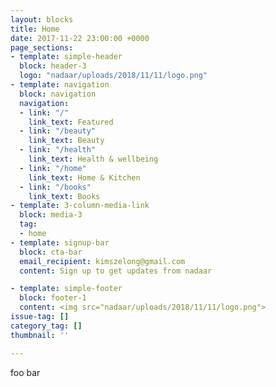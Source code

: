 ```yaml
---
layout: blocks
title: Home
date: 2017-11-22 23:00:00 +0000
page_sections:
- template: simple-header
  block: header-3
  logo: "nadaar/uploads/2018/11/11/logo.png"
- template: navigation
  block: navigation
  navigation:
  - link: "/"
    link_text: Featured
  - link: "/beauty"
    link_text: Beauty
  - link: "/health"
    link_text: Health & wellbeing
  - link: "/home"
    link_text: Home & Kitchen
  - link: "/books"
    link_text: Books
- template: 3-column-media-link
  block: media-3
  tag:
  - home
- template: signup-bar
  block: cta-bar
  email_recipient: kimszelong@gmail.com
  content: Sign up to get updates from nadaar

- template: simple-footer
  block: footer-1
  content: <img src="nadaar/uploads/2018/11/11/logo.png">
issue-tag: []
category_tag: []
thumbnail: ''

---
```

foo bar